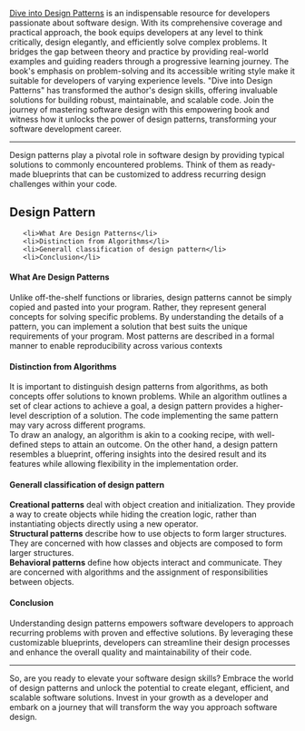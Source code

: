 
<a href="https://refactoring.guru/design-patterns">Dive into Design Patterns</a>  is an indispensable resource for developers passionate about software design. With its comprehensive coverage and practical approach, the book equips developers at any level to think critically, design elegantly, and efficiently solve complex problems. It bridges the gap between theory and practice by providing real-world examples and guiding readers through a progressive learning journey. The book's emphasis on problem-solving and its accessible writing style make it suitable for developers of varying experience levels. "Dive into Design Patterns" has transformed the author's design skills, offering invaluable solutions for building robust, maintainable, and scalable code. Join the journey of mastering software design with this empowering book and witness how it unlocks the power of design patterns, transforming your software development career.

***

Design patterns play a pivotal role in software design by providing typical solutions to commonly encountered problems. Think of them as ready-made blueprints that can be customized to address recurring design challenges within your code.

## Design Pattern
<ul>

    <li>What Are Design Patterns</li>
    <li>Distinction from Algorithms</li>
    <li>Generall classification of design pattern</li>
    <li>Conclusion</li>
</ul>

#### What Are Design Patterns
>
Unlike off-the-shelf functions or libraries, design patterns cannot be simply copied and pasted into your program. Rather, they represent general concepts for solving specific problems. By understanding the details of a pattern, you can implement a solution that best suits the unique requirements of your program. Most patterns are described in a formal manner to enable reproducibility across various contexts
>


#### Distinction from Algorithms
>
It is important to distinguish design patterns from algorithms, as both concepts offer solutions to known problems. While an algorithm outlines a set of clear actions to achieve a goal, a design pattern provides a higher-level description of a solution. The code implementing the same pattern may vary across different programs.<br>
To draw an analogy, an algorithm is akin to a cooking recipe, with well-defined steps to attain an outcome. On the other hand, a design pattern resembles a blueprint, offering insights into the desired result and its features while allowing flexibility in the implementation order.
>

#### Generall classification of design pattern
>
<b>Creational patterns</b> deal with object creation and initialization. They provide a way to create objects while hiding the creation logic, rather than instantiating objects directly using a new operator.<br>
<b>Structural patterns</b> describe how to use objects to form larger structures. They are concerned with how classes and objects are composed to form larger structures.<br>
<b>Behavioral patterns</b> define how objects interact and communicate. They are concerned with algorithms and the assignment of responsibilities between objects.
>


#### Conclusion
>
Understanding design patterns empowers software developers to approach recurring problems with proven and effective solutions. By leveraging these customizable blueprints, developers can streamline their design processes and enhance the overall quality and maintainability of their code.
>


***

So, are you ready to elevate your software design skills? Embrace the world of design patterns and unlock the potential to create elegant, efficient, and scalable software solutions. Invest in your growth as a developer and embark on a journey that will transform the way you approach software design.


